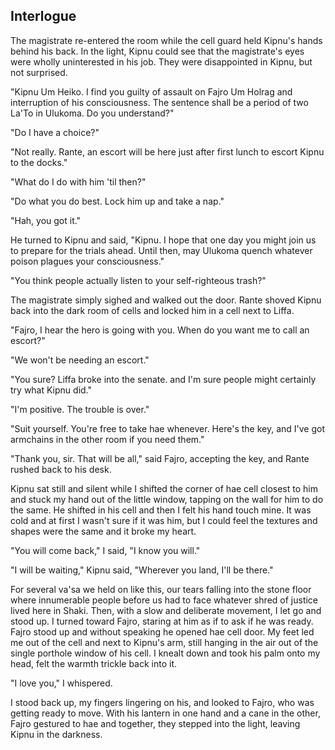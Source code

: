 ## Interlogue

The magistrate re-entered the room while the cell guard held Kipnu's hands behind his back. In the light, Kipnu could see that the magistrate's eyes were wholly uninterested in his job. They were disappointed in Kipnu, but not surprised.

"Kipnu Um Heiko. I find you guilty of assault on Fajro Um Holrag and interruption of his consciousness. The sentence shall be a period of two La'To in Ulukoma. Do you understand?"

"Do I have a choice?"

"Not really. Rante, an escort will be here just after first lunch to escort Kipnu to the docks."

"What do I do with him 'til then?"

"Do what you do best. Lock him up and take a nap."

"Hah, you got it."

He turned to Kipnu and said, "Kipnu. I hope that one day you might join us to prepare for the trials ahead. Until then, may Ulukoma quench whatever poison plagues your consciousness."

"You think people actually listen to your self-righteous trash?"

The magistrate simply sighed and walked out the door. Rante shoved Kipnu back into the dark room of cells and locked him in a cell next to Liffa.

"Fajro, I hear the hero is going with you. When do you want me to call an escort?"

"We won't be needing an escort."

"You sure? Liffa broke into the senate. and I'm sure people might certainly try what Kipnu did."

"I'm positive. The trouble is over."

"Suit yourself. You're free to take hae whenever. Here's the key, and I've got armchains in the other room if you need them."

"Thank you, sir. That will be all," said Fajro, accepting the key, and Rante rushed back to his desk.

Kipnu sat still and silent while I shifted the corner of hae cell closest to him and stuck my hand out of the little window, tapping on the wall for him to do the same. He shifted in his cell and then I felt his hand touch mine. It was cold and at first I wasn't sure if it was him, but I could feel the textures and shapes were the same and it broke my heart.

"You will come back," I said, "I know you will."

"I will be waiting," Kipnu said, "Wherever you land, I'll be there."

For several va'sa we held on like this, our tears falling into the stone floor where innumerable people before us had to face whatever shred of justice lived here in Shaki. Then, with a slow and deliberate movement, I let go and stood up. I turned toward Fajro, staring at him as if to ask if he was ready. Fajro stood up and without speaking he opened hae cell door. My feet led me out of the cell and next to Kipnu's arm, still hanging in the air out of the single porthole window of his cell. I knealt down and took his palm onto my head, felt the warmth trickle back into it.

"I love you," I whispered.

I stood back up, my fingers lingering on his, and looked to Fajro, who was getting ready to move. With his lantern in one hand and a cane in the other, Fajro gestured to hae and together, they stepped into the light, leaving Kipnu in the darkness.